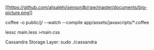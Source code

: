 
[[https://github.com/alisalehi/sensordb/raw/master/documents/big-picture.png]]

coffee -o public/j/ --watch --compile app/assets/javascripts/*.coffee

lessc main.less >main.css

Cassandra Storage Layer:
sudo ./cassandra

